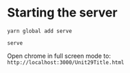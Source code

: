 # Starting the server

`yarn global add serve`

`serve`

Open chrome in full screen mode to:
`http://localhost:3000/Unit29Title.html`
